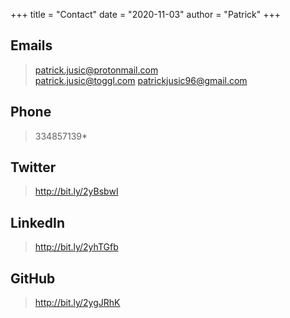 +++
title = "Contact"
date = "2020-11-03"
author = "Patrick"
+++

## Emails
> patrick.jusic@protonmail.com  
> patrick.jusic@toggl.com 
> patrickjusic96@gmail.com  

## Phone
> 334857139*

## Twitter
> http://bit.ly/2yBsbwI

## LinkedIn
> http://bit.ly/2yhTGfb

## GitHub
> http://bit.ly/2ygJRhK

